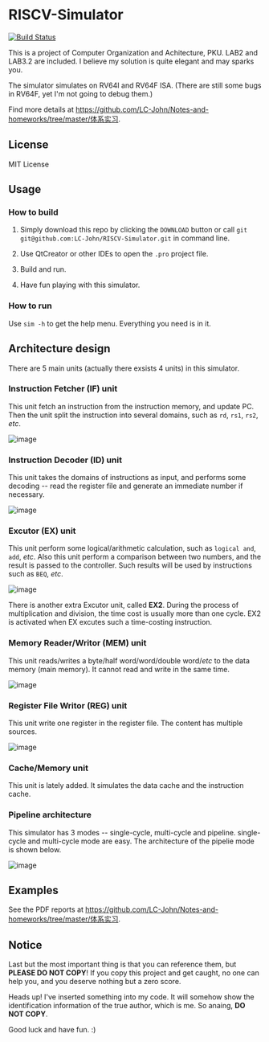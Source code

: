 # RISCV-Simulator

[![Build Status](https://travis-ci.org/LC-John/RISCV-Simulator.svg?branch=master)](https://travis-ci.org/LC-John/RISCV-Simulator)

This is a project of Computer Organization and Achitecture, PKU. LAB2 and LAB3.2 are included. I believe my solution is quite elegant and may sparks you.

The simulator simulates on RV64I and RV64F ISA. (There are still some bugs in RV64F, yet I'm not going to debug them.)

Find more details at https://github.com/LC-John/Notes-and-homeworks/tree/master/体系实习.

## License

MIT License

## Usage

### How to build

1. Simply download this repo by clicking the `DOWNLOAD` button or call `git git@github.com:LC-John/RISCV-Simulator.git` in command line.

2. Use QtCreator or other IDEs to open the `.pro` project file.

3. Build and run.

4. Have fun playing with this simulator.

### How to run

Use `sim -h` to get the help menu. Everything you need is in it.

## Architecture design

There are 5 main units (actually there exsists 4 units) in this simulator.

### Instruction Fetcher (IF) unit

This unit fetch an instruction from the instruction memory, and update PC. Then the unit split the instruction into several domains, such as `rd`, `rs1`, `rs2`, *etc*.

![image](https://github.com/LC-John/RISCV-Simulator/blob/master/images/1.png)

### Instruction Decoder (ID) unit

This unit takes the domains of instructions as input, and performs some decoding -- read the register file and generate an immediate number if necessary.

![image](https://github.com/LC-John/RISCV-Simulator/blob/master/images/2.png)

### Excutor (EX) unit

This unit perform some logical/arithmetic calculation, such as `logical and`, `add`, *etc*. Also this unit perform a comparison between two numbers, and the result is passed to the controller. Such results will be used by instructions such as `BEQ`, *etc*.

![image](https://github.com/LC-John/RISCV-Simulator/blob/master/images/3.png)

There is another extra Excutor unit, called **EX2**. During the process of multiplication and division, the time cost is usually more than one cycle. EX2 is activated when EX excutes such a time-costing instruction.

### Memory Reader/Writor (MEM) unit

This unit reads/writes a byte/half word/word/double word/*etc* to the data memory (main memory). It cannot read and write in the same time.

![image](https://github.com/LC-John/RISCV-Simulator/blob/master/images/4.png)

### Register File Writor (REG) unit

This unit write one register in the register file. The content has multiple sources.

![image](https://github.com/LC-John/RISCV-Simulator/blob/master/images/5.png)

### Cache/Memory unit

This unit is lately added. It simulates the data cache and the instruction cache.

### Pipeline architecture

This simulator has 3 modes -- single-cycle, multi-cycle and pipeline. single-cycle and multi-cycle mode are easy. The architecture of the pipelie mode is shown below.

![image](https://github.com/LC-John/RISCV-Simulator/blob/master/images/6.png)

## Examples

See the PDF reports at https://github.com/LC-John/Notes-and-homeworks/tree/master/体系实习.

## Notice

Last but the most important thing is that you can reference them, but **PLEASE DO NOT COPY**! If you copy this project and get caught, no one can help you, and you deserve nothing but a zero score. 

Heads up! I've inserted something into my code. It will somehow show the identification information of the true author, which is me. So anaing, **DO NOT COPY**.

Good luck and have fun. :)
